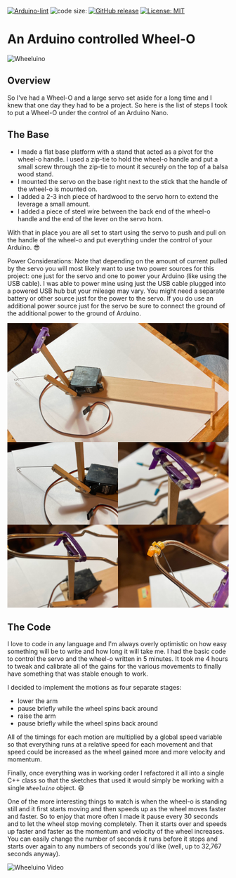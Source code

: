 <!-- [![Arduino CI](https://github.com/ripred/Wheeluino/workflows/Arduino%20CI/badge.svg)](https://github.com/marketplace/actions/arduino_ci) -->
[![Arduino-lint](https://github.com/ripred/Wheeluino/actions/workflows/arduino-lint.yml/badge.svg)](https://github.com/ripred/Wheeluino/actions/workflows/arduino-lint.yml)
![code size:](https://img.shields.io/github/languages/code-size/ripred/Wheeluino)
[![GitHub release](https://img.shields.io/github/release/ripred/Wheeluino.svg?maxAge=3600)](https://github.com/ripred/Wheeluino/releases)
[![License: MIT](https://img.shields.io/badge/license-MIT-blue.svg)](https://github.com/ripred/Wheeluino/blob/master/LICENSE)

# An Arduino controlled Wheel-O

![Wheeluino](Wheel-O.png)

## Overview

So I've had a Wheel-O and a large servo set aside for a long time and I knew that one day they had to be a project. So here is the list of steps I took to put a Wheel-O under the control of an Arduino Nano.

## The Base

* I made a flat base platform with a stand that acted as a pivot for the wheel-o handle. I used a zip-tie to hold the wheel-o handle and put a small screw through the zip-tie to mount it securely on the top of a balsa wood stand.
* I mounted the servo on the base right next to the stick that the handle of the wheel-o is mounted on.
* I added a 2-3 inch piece of hardwood to the servo horn to extend the leverage a small amount.
* I added a piece of steel wire between the back end of the wheel-o handle and the end of the lever on the servo horn.

With that in place you are all set to start using the servo to push and pull on the handle of the wheel-o and put everything under the control of your Arduino. 😎

Power Considerations: Note that depending on the amount of current pulled by the servo you will most likely want to use two power sources for this project: one just for the servo and one to power your Arduino (like using the USB cable). I was able to power mine using just the USB cable plugged into a powered USB hub but your mileage may vary. You might need a separate battery or other source just for the power to the servo. If you do use an additional power source just for the servo be sure to connect the ground of the additional power to the ground of Arduino.

![The Base](multi-image-1.png)

## The Code

I love to code in any language and I'm always overly optimistic on how easy something will be to write and how long it will take me. I had the basic code to control the servo and the wheel-o written in 5 minutes. It took me 4 hours to tweak and calibrate all of the gains for the various movements to finally have something that was stable enough to work.

I decided to implement the motions as four separate stages:

* lower the arm
* pause briefly while the wheel spins back around
* raise the arm
* pause briefly while the wheel spins back around

All of the timings for each motion are multiplied by a global speed variable so that everything runs at a relative speed for each movement and that speed could be increased as the wheel gained more and more velocity and momentum.

Finally, once everything was in working order I refactored it all into a single C++ class so that the sketches that used it would simply be working with a single *`Wheeluino`* object. 😄

One of the more interesting things to watch is when the wheel-o is standing still and it first starts moving and then speeds up as the wheel moves faster and faster. So to enjoy that more often I made it pause every 30 seconds and to let the wheel stop moving completely. Then it starts over and speeds up faster and faster as the momentum and velocity of the wheel increases. You can easily change the number of seconds it runs before it stops and starts over again to any numbers of seconds you'd like (well, up to 32,767 seconds anyway).

![Wheeluino Video](https://imgur.com/gallery/h7SsQsX)
